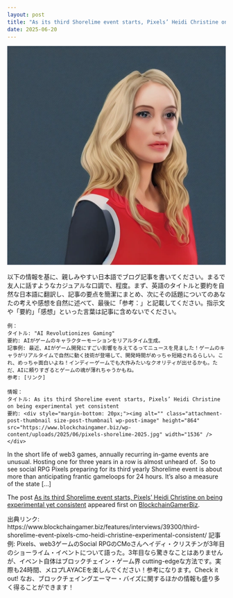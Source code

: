 ```yaml
---
layout: post
title: "As its third Shorelime event starts, Pixels’ Heidi Christine on being experimental yet consistent"
date: 2025-06-20
---
```


![記事画像](assets/images/20250620_web3.png)

以下の情報を基に、親しみやすい日本語でブログ記事を書いてください。まるで友人に話すようなカジュアルな口調で、程度。まず、英語のタイトルと要約を自然な日本語に翻訳し、記事の要点を簡潔にまとめ、次にその話題についてのあなたの考えや感想を自然に述べて、最後に「参考：」と記載してください。指示文や「要約」「感想」といった言葉は記事に含めないでください。

    例：
    タイトル: "AI Revolutionizes Gaming"
    要約: AIがゲームのキャラクターモーションをリアルタイム生成。
    記事例: 最近、AIがゲーム開発にすごい影響を与えてるってニュースを見ました！ゲームのキャラがリアルタイムで自然に動く技術が登場して、開発時間がめっちゃ短縮されるらしい。これ、めっちゃ面白いよね！インディーゲームでも大作みたいなクオリティが出せるかも。ただ、AIに頼りすぎるとゲームの魂が薄れちゃうかもね。
    参考: [リンク]

    情報：
    タイトル: As its third Shorelime event starts, Pixels’ Heidi Christine on being experimental yet consistent
    要約: <div style="margin-bottom: 20px;"><img alt="" class="attachment-post-thumbnail size-post-thumbnail wp-post-image" height="864" src="https://www.blockchaingamer.biz/wp-content/uploads/2025/06/pixels-shorelime-2025.jpg" width="1536" /></div>
<p>In the short life of web3 games, annually recurring in-game events are unusual. Hosting one for three years in a row is almost unheard of.  So to see social RPG Pixels preparing for its third yearly Shorelime event is about more than anticipating frantic gameloops for 24 hours. It’s also a measure of the state [&#8230;]</p>
<p>The post <a href="https://www.blockchaingamer.biz/features/interviews/39300/third-shorelime-event-pixels-cmo-heidi-christine-experimental-consistent/">As its third Shorelime event starts, Pixels&#8217; Heidi Christine on being experimental yet consistent</a> appeared first on <a href="https://www.blockchaingamer.biz">BlockchainGamerBiz</a>.</p>
    出典リンク: https://www.blockchaingamer.biz/features/interviews/39300/third-shorelime-event-pixels-cmo-heidi-christine-experimental-consistent/
    記事例: Pixels、web3ゲームのSocial RPGのCMoさんヘイディ・クリスチンが3年目のショーライム・イベントについて語った。3年目なら驚きなことはありませんが、イベント自体はブロックチェイン・ゲーム界 cutting-edgeな方法です。実際も24時間、メロプLAYACEを楽しんでください！参考になります。Check it out!
    なお、ブロックチェイングエーマー・バイズに関するほかの情報も盛り多く得ることができます！
